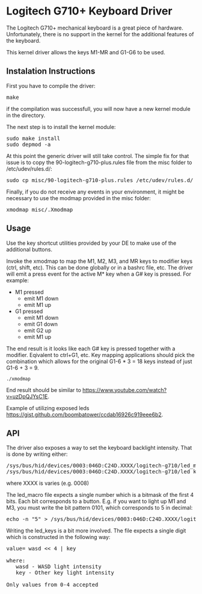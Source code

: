 Logitech G710+ Keyboard Driver
==========================

The Logitech G710+ mechanical keyboard is a great piece of hardware. Unfortunately, there is no support in the kernel for the additional features of the keyboard.

This kernel driver allows the keys M1-MR and G1-G6 to be used.


Instalation Instructions
-------------------------

First you have to compile the driver:
<pre>
make
</pre>

if the compilation was successfull, you will now have a new kernel module in the directory.

The next step is to install the kernel module:

<pre>
sudo make install
sudo depmod -a
</pre>

At this point the generic driver will still take control. The simple fix for that issue is to copy the 90-logitech-g710-plus.rules file from the misc folder to /etc/udev/rules.d/:

<pre>
sudo cp misc/90-logitech-g710-plus.rules /etc/udev/rules.d/
</pre>

Finally, if you do not receive any events in your environment, it might be necessary to use the modmap provided in the misc folder:

<pre>
xmodmap misc/.Xmodmap
</pre>


Usage
--------------------------
Use the key shortcut utilities provided by your DE to make use of the additional buttons.

Invoke the xmodmap to map the M1, M2, M3, and MR keys to modifier keys (ctrl, shift, etc). This can be done globally or in a bashrc file, etc. The driver will emit a press event for the active M* key when a G# key is pressed. For example:

- M1 pressed
  - emit M1 down
  - emit M1 up
- G1 pressed
  - emit M1 down
  - emit G1 down
  - emit G2 up
  - emit M1 up

The end result is it looks like each G# key is pressed together with a modifier. Eqivalent to ctrl+G1, etc. Key mapping applications should pick the combination which allows for the original G1-6 * 3 = 18 keys instead of just G1-6 + 3 = 9.

```
./xmodmap
```

End result should be similar to https://www.youtube.com/watch?v=uzDpQJYsC1E.

Example of utilizing exposed leds https://gist.github.com/boombatower/ccdab16926c919eee6b2.

API
--------------------------
The driver also exposes a way to set the keyboard backlight intensity. That is done by writing either:

<pre>
/sys/bus/hid/devices/0003:046D:C24D.XXXX/logitech-g710/led_macro
/sys/bus/hid/devices/0003:046D:C24D.XXXX/logitech-g710/led_keys
</pre>

where XXXX is varies (e.g. 0008)

The led_macro file expects a single number which is a bitmask of the first 4 bits. Each bit corresponds to a button. E.g. if you want to light up M1 and M3, you must write the bit pattern 0101, which corresponds to 5 in decimal:

<pre>
echo -n "5" > /sys/bus/hid/devices/0003:046D:C24D.XXXX/logitech-g710/led_macro
</pre>

Writing the led_keys is a bit more involved. The file expects a single digit which is constructed in the following way:
<pre>
value= wasd &lt;&lt; 4 | key

where: 
   wasd - WASD light intensity
   key - Other key light intensity

Only values from 0-4 accepted
</pre>
